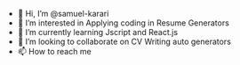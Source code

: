 - 👋 Hi, I’m @samuel-karari
- 👀 I’m interested in Applying coding in Resume Generators
- 🌱 I’m currently learning Jscript and React.js
- 💞️ I’m looking to collaborate on CV Writing auto generators
- 📫 How to reach me 

<!---
samuel-karari/samuel-karari is a ✨ special ✨ repository because its `README.md` (this file) appears on your GitHub profile.
You can click the Preview link to take a look at your changes.
--->
